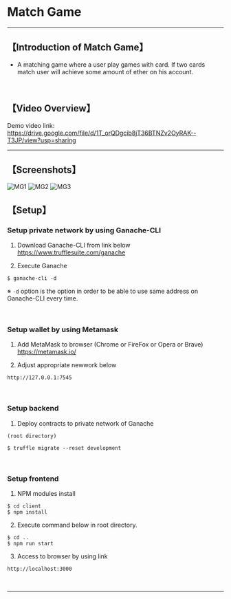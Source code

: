 # Match Game

***

## 【Introduction of Match Game】
- A matching game where a user play games with card. If two cards match user will achieve some amount of ether on his account.


&nbsp;
## 【Video Overview】
Demo video link: https://drive.google.com/file/d/1T_orQDgcib8jT36BTNZv2OyRAK--T3JP/view?usp=sharing
***
## 【Screenshots】
![MG1](https://user-images.githubusercontent.com/37343956/141669682-f9dd61e2-f248-4726-a578-65d9f3c74b76.png)
![MG2](https://user-images.githubusercontent.com/37343956/141669687-f0636b56-bb14-4c67-984c-cca9299aa6c8.png)
![MG3](https://user-images.githubusercontent.com/37343956/141669691-76cbad05-1cb5-49ba-acce-2fb480661123.png)


## 【Setup】

### Setup private network by using Ganache-CLI
1. Download Ganache-CLI from link below  
https://www.trufflesuite.com/ganache  


2. Execute Ganache   
```
$ ganache-cli -d
```
※ `-d` option is the option in order to be able to use same address on Ganache-CLI every time.

&nbsp;


### Setup wallet by using Metamask
1. Add MetaMask to browser (Chrome or FireFox or Opera or Brave)    
https://metamask.io/  


2. Adjust appropriate newwork below 
```
http://127.0.0.1:7545
```

&nbsp;


### Setup backend
1. Deploy contracts to private network of Ganache
```
(root directory)

$ truffle migrate --reset development
```

&nbsp;


### Setup frontend
1. NPM modules install
```
$ cd client
$ npm install
```

2. Execute command below in root directory.
```
$ cd ..
$ npm run start
```

3. Access to browser by using link 
```
http://localhost:3000
```

&nbsp;

***
